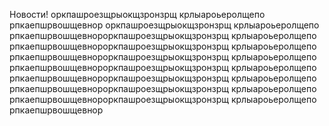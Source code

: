 Новости!
оркпашроезщрыокщзронзрщ
крлыароьеролщепо
рпкаепшрвошщевнор
оркпашроезщрыокщзронзрщ
крлыароьеролщепо
рпкаепшрвошщевнороркпашроезщрыокщзронзрщ
крлыароьеролщепо
рпкаепшрвошщевнороркпашроезщрыокщзронзрщ
крлыароьеролщепо
рпкаепшрвошщевнороркпашроезщрыокщзронзрщ
крлыароьеролщепо
рпкаепшрвошщевнороркпашроезщрыокщзронзрщ
крлыароьеролщепо
рпкаепшрвошщевнороркпашроезщрыокщзронзрщ
крлыароьеролщепо
рпкаепшрвошщевнороркпашроезщрыокщзронзрщ
крлыароьеролщепо
рпкаепшрвошщевнороркпашроезщрыокщзронзрщ
крлыароьеролщепо
рпкаепшрвошщевнор
